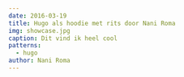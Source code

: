 ```yaml
---
date: 2016-03-19
title: Hugo als hoodie met rits door Nani Roma
img: showcase.jpg
caption: Dit vind ik heel cool
patterns:
  - hugo
author: Nani Roma
---
```


